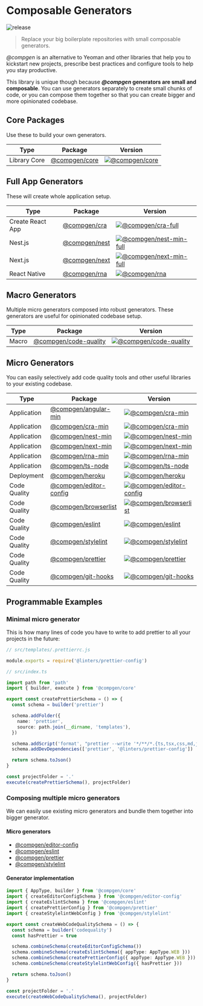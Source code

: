 # Composable Generators

![release](https://github.com/developer239/compgen/workflows/release/badge.svg)

> Replace your big boilerplate repositories with small composable generators.

_@compgen_ is an alternative to Yeoman and other libraries that help you to kickstart new projects, prescribe best practices and configure tools to help you stay productive.

This library is unique though because **_@compgen_ generators are small and composable**. You can use generators separately to create small chunks of code, or you can compose them together so that you can create bigger and more opinionated codebase.

## Core Packages

Use these to build your own generators.

| Type         | Package                             | Version                                  |
| ------------ | ----------------------------------- | ---------------------------------------- |
| Library Core | [@compgen/core](packages/core/core) | [![@compgen/core][core-badge]][core-npm] |

## Full App Generators

These will create whole application setup.

| Type             | Package                                         | Version                                                     |
| ---------------- | ----------------------------------------------- | ----------------------------------------------------------- |
| Create React App | [@compgen/cra](packages/macro-generators/cra)   | [![@compgen/cra-full][cra-full-badge]][cra-full-npm]        |
| Nest.js          | [@compgen/nest](packages/macro-generators/nest) | [![@compgen/nest-min-full][nest-full-badge]][nest-full-npm] |
| Next.js          | [@compgen/next](packages/macro-generators/next) | [![@compgen/next-min-full][next-full-badge]][next-full-npm] |
| React Native     | [@compgen/rna](packages/macro-generators/rna)   | [![@compgen/rna][rna-badge]][rna-npm]                       |

## Macro Generators

Multiple micro generators composed into robust generators. These generators are useful for opinionated codebase setup.

| Type  | Package                                                         | Version                                      |
| ----- | --------------------------------------------------------------- | -------------------------------------------- |
| Macro | [@compgen/code-quality](packages/macro-generators/code-quality) | [![@compgen/code-quality][cc-badge]][cc-npm] |

## Micro Generators

You can easily selectively add code quality tools and other useful libraries to your existing codebase.

| Type         | Package                                                           | Version                                                   |
| ------------ | ----------------------------------------------------------------- | --------------------------------------------------------- |
| Application  | [@compgen/angular-min](packages/micro-generators/angular-min)     | [![@compgen/cra-min][angular-min-badge]][angular-min-npm] |
| Application  | [@compgen/cra-min](packages/micro-generators/cra-min)             | [![@compgen/cra-min][cra-badge]][cra-npm]                 |
| Application  | [@compgen/nest-min](packages/micro-generators/nest-min)           | [![@compgen/nest-min][nest-badge]][nest-npm]              |
| Application  | [@compgen/next-min](packages/micro-generators/next-min)           | [![@compgen/next-min][next-badge]][next-npm]              |
| Application  | [@compgen/rna-min](packages/micro-generators/rna-min)             | [![@compgen/rna-min][rna-min-badge]][rna-min-npm]         |
| Application  | [@compgen/ts-node](packages/micro-generators/ts-node)             | [![@compgen/ts-node][tsnode-badge]][tsnode-npm]           |
| Deployment   | [@compgen/heroku](packages/micro-generators/heroku)               | [![@compgen/heroku][he-badge]][he-npm]                    |
| Code Quality | [@compgen/editor-config](packages/micro-generators/editor-config) | [![@compgen/editor-config][ef-badge]][ef-npm]             |
| Code Quality | [@compgen/browserlist](packages/micro-generators/browserlist)     | [![@compgen/browserlist][bl-badge]][bl-npm]               |
| Code Quality | [@compgen/eslint](packages/micro-generators/eslint)               | [![@compgen/eslint][es-badge]][es-npm]                    |
| Code Quality | [@compgen/stylelint](packages/micro-generators/stylelint)         | [![@compgen/stylelint][stylelint-badge]][stylelint-npm]   |
| Code Quality | [@compgen/prettier](packages/micro-generators/prettier)           | [![@compgen/prettier][prettier-badge]][prettier-npm]      |
| Code Quality | [@compgen/git-hooks](packages/micro-generators/git-hooks)         | [![@compgen/git-hooks][gh-badge]][gh-npm]                 |

## Programmable Examples

### Minimal micro generator

This is how many lines of code you have to write to add prettier to all your projects in the future:

```js
// src/templates/.prettierrc.js

module.exports = require('@linters/prettier-config')
```

```ts
// src/index.ts

import path from 'path'
import { builder, execute } from '@compgen/core'

export const createPrettierSchema = () => {
  const schema = builder('prettier')

  schema.addFolder({
    name: 'prettier',
    source: path.join(__dirname, 'templates'),
  })

  schema.addScript('format', "prettier --write '*/**/*.{ts,tsx,css,md,json}'")
  schema.addDevDependencies(['prettier', '@linters/prettier-config'])

  return schema.toJson()
}

const projectFolder = '.'
execute(createPrettierSchema(), projectFolder)
```

### Composing multiple micro generators

We can easily use existing micro generators and bundle them together into bigger generator.

#### Micro generators

- [@compgen/editor-config](/packages/micro-generators/editor-config)
- [@compgen/eslint](/packages/micro-generators/eslint)
- [@compgen/prettier](/packages/micro-generators/prettier)
- [@compgen/stylelint](/packages/micro-generators/stylelint)

#### Generator implementation

```ts
import { AppType, builder } from '@compgen/core'
import { createEditorConfigSchema } from '@compgen/editor-config'
import { createEslintSchema } from '@compgen/eslint'
import { createPrettierConfig } from '@compgen/prettier'
import { createStylelintWebConfig } from '@compgen/stylelint'

export const createWebCodeQualitySchema = () => {
  const schema = builder('codequality')
  const hasPrettier = true

  schema.combineSchema(createEditorConfigSchema())
  schema.combineSchema(createEslintSchema({ appType: AppType.WEB }))
  schema.combineSchema(createPrettierConfig({ appType: AppType.WEB }))
  schema.combineSchema(createStylelintWebConfig({ hasPrettier }))

  return schema.toJson()
}

const projectFolder = '.'
execute(createWebCodeQualitySchema(), projectFolder)
```

[angular-min-badge]: https://badge.fury.io/js/%40compgen%2Fangular-min.svg
[angular-min-npm]: https://badge.fury.io/js/%40compgen%2Fangular-min
[core-badge]: https://badge.fury.io/js/%40compgen%2Fcore.svg
[core-npm]: https://badge.fury.io/js/%40compgen%2Fcore
[cc-badge]: https://badge.fury.io/js/%40compgen%2Fcode-quality.svg
[cc-npm]: https://badge.fury.io/js/%40compgen%2Fcode-quality
[bl-badge]: https://badge.fury.io/js/%40compgen%2Fbrowserlist.svg
[bl-npm]: https://badge.fury.io/js/%40compgen%2Fbrowserlist
[cra-badge]: https://badge.fury.io/js/%40compgen%2Fcra-min.svg
[cra-npm]: https://badge.fury.io/js/%40compgen%2Fcra-min
[ef-badge]: https://badge.fury.io/js/%40compgen%2Feditor-config.svg
[ef-npm]: https://badge.fury.io/js/%40compgen%2Feditor-config
[es-badge]: https://badge.fury.io/js/%40compgen%2Feslint.svg
[es-npm]: https://badge.fury.io/js/%40compgen%2Feslint
[gh-badge]: https://badge.fury.io/js/%40compgen%2Fgit-hooks.svg
[gh-npm]: https://badge.fury.io/js/%40compgen%2Fgit-hooks
[he-badge]: https://badge.fury.io/js/%40compgen%2Fheroku.svg
[he-npm]: https://badge.fury.io/js/%40compgen%2Fheroku
[nest-badge]: https://badge.fury.io/js/%40compgen%2Fnest-min.svg
[nest-npm]: https://badge.fury.io/js/%40compgen%2Fnest-min
[next-badge]: https://badge.fury.io/js/%40compgen%2Fnext-min.svg
[next-npm]: https://badge.fury.io/js/%40compgen%2Fnext-min
[rna-badge]: https://badge.fury.io/js/%40compgen%2Frna.svg
[rna-npm]: https://badge.fury.io/js/%40compgen%2Frna
[prettier-badge]: https://badge.fury.io/js/%40compgen%2Fprettier.svg
[prettier-npm]: https://badge.fury.io/js/%40compgen%2Fprettier
[rna-min-badge]: https://badge.fury.io/js/%40compgen%2Frna-min.svg
[rna-min-npm]: https://badge.fury.io/js/%40compgen%2Frna-min
[stylelint-badge]: https://badge.fury.io/js/%40compgen%2Fstylelint.svg
[stylelint-npm]: https://badge.fury.io/js/%40compgen%2Fstylelint
[tsnode-badge]: https://badge.fury.io/js/%40compgen%2Fts-node.svg
[tsnode-npm]: https://badge.fury.io/js/%40compgen%2Fts-node
[cra-full-badge]: https://badge.fury.io/js/%40compgen%2Fcra.svg
[cra-full-npm]: https://badge.fury.io/js/%40compgen%2Fcra
[nest-full-badge]: https://badge.fury.io/js/%40compgen%2Fnest.svg
[nest-full-npm]: https://badge.fury.io/js/%40compgen%2Fnest
[next-full-badge]: https://badge.fury.io/js/%40compgen%2Fnext.svg
[next-full-npm]: https://badge.fury.io/js/%40compgen%2Fnext
